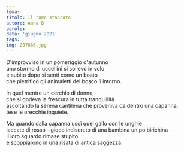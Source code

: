 ```yaml
---
tema:
titolo: Il ramo staccato
autore: Anna B
parole: 
data: 'giugno 2021'
tags: 
img: 207666.jpg
---
```

D'improvviso in un pomeriggio d'autunno  
uno stormo di uccellini si sollevò in volo  
e subito dopo si sentì come un boato  
che pietrificò gli animaletti del bosco lì intorno.

In quel mentre un cerchio di donne,  
che si godeva la frescura in tutta tranquillità  
ascoltando la serena cantilena che proveniva da dentro una capanna,  
tese le orecchie inquiete.

Ma quando dalla capanna uscì quel gallo con le unghie  
laccate di rosso - gioco indiscreto di una bambina un po birichina -  
il loro sguardo rimase stupito  
e scoppiarono in una risata di antica saggezza.
